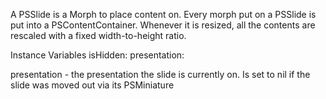 A PSSlide is a Morph to place content on.
Every morph put on a PSSlide is put into a PSContentContainer.
Whenever it is resized, all the contents are rescaled with a fixed width-to-height ratio.

Instance Variables
	isHidden: <Boolean>
	presentation: <PSPresentation>
	
presentation
	- the presentation the slide is currently on. Is set to nil if the slide was 
		moved out via its PSMiniature